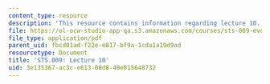 ```yaml
---
content_type: resource
description: 'This resource contains information regarding lecture 10. '
file: https://ol-ocw-studio-app-qa.s3.amazonaws.com/courses/sts-009-evolution-and-society-spring-2012/3e135367ac3ce61308d849e015648732_MITSTS_009S12_lec10.pdf
file_type: application/pdf
parent_uid: fbcd01ad-f22e-e817-bf9a-1cda1a19d9ad
resourcetype: Document
title: 'STS.009: Lecture 10'
uid: 3e135367-ac3c-e613-08d8-49e015648732
---
```

